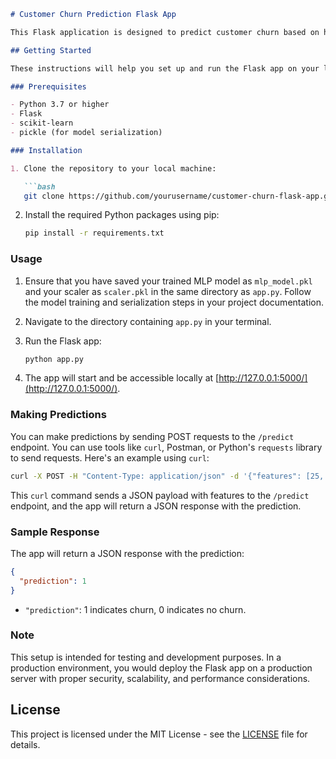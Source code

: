 ```markdown
# Customer Churn Prediction Flask App

This Flask application is designed to predict customer churn based on historical customer data using a pre-trained MLP (Multi-Layer Perceptron) model.

## Getting Started

These instructions will help you set up and run the Flask app on your local machine for testing and development purposes.

### Prerequisites

- Python 3.7 or higher
- Flask
- scikit-learn
- pickle (for model serialization)

### Installation

1. Clone the repository to your local machine:

   ```bash
   git clone https://github.com/yourusername/customer-churn-flask-app.git
   ```

2. Install the required Python packages using pip:

   ```bash
   pip install -r requirements.txt
   ```

### Usage

1. Ensure that you have saved your trained MLP model as `mlp_model.pkl` and your scaler as `scaler.pkl` in the same directory as `app.py`. Follow the model training and serialization steps in your project documentation.

2. Navigate to the directory containing `app.py` in your terminal.

3. Run the Flask app:

   ```bash
   python app.py
   ```

4. The app will start and be accessible locally at [http://127.0.0.1:5000/](http://127.0.0.1:5000/).

### Making Predictions

You can make predictions by sending POST requests to the `/predict` endpoint. You can use tools like `curl`, Postman, or Python's `requests` library to send requests. Here's an example using `curl`:

```bash
curl -X POST -H "Content-Type: application/json" -d '{"features": [25, 0, 1, 0, 1, 0, 1, 0, 0, 1, 0]}' http://127.0.0.1:5000/predict
```

This `curl` command sends a JSON payload with features to the `/predict` endpoint, and the app will return a JSON response with the prediction.

### Sample Response

The app will return a JSON response with the prediction:

```json
{
  "prediction": 1
}
```

- `"prediction"`: 1 indicates churn, 0 indicates no churn.

### Note

This setup is intended for testing and development purposes. In a production environment, you would deploy the Flask app on a production server with proper security, scalability, and performance considerations.


## License

This project is licensed under the MIT License - see the [LICENSE](LICENSE) file for details.
```

